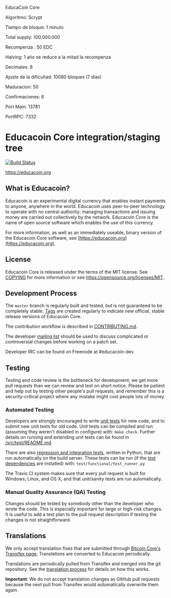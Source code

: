 EducaCoin Core

Algoritmo: Scrypt

Tiempo de bloque: 1 minuto

Total supply: 100.000.000

Recompenza : 50 EDC

Halving: 1 año se reduce a la mitad la recompenza

Decimales: 8

Ajuste de la dificultad: 10080 bloques (7 dias)

Maduracion: 50

Confirmaciones: 6

Port Main: 13781

PortRPC: 7332


Educacoin Core integration/staging tree
=====================================

[![Build Status](https://travis-ci.org/educacoin-project/educacoin.svg?branch=master)](https://travis-ci.org/educacoin-project/educacoin)

https://educacoin.org

What is Educacoin?
----------------

Educacoin is an experimental digital currency that enables instant payments to
anyone, anywhere in the world. Educacoin uses peer-to-peer technology to operate
with no central authority: managing transactions and issuing money are carried
out collectively by the network. Educacoin Core is the name of open source
software which enables the use of this currency.

For more information, as well as an immediately useable, binary version of
the Educacoin Core software, see [https://educacoin.org](https://educacoin.org).

License
-------

Educacoin Core is released under the terms of the MIT license. See [COPYING](COPYING) for more
information or see https://opensource.org/licenses/MIT.

Development Process
-------------------

The `master` branch is regularly built and tested, but is not guaranteed to be
completely stable. [Tags](https://github.com/educacoin-project/educacoin/tags) are created
regularly to indicate new official, stable release versions of Educacoin Core.

The contribution workflow is described in [CONTRIBUTING.md](CONTRIBUTING.md).

The developer [mailing list](https://groups.google.com/forum/#!forum/educacoin-dev)
should be used to discuss complicated or controversial changes before working
on a patch set.

Developer IRC can be found on Freenode at #educacoin-dev.

Testing
-------

Testing and code review is the bottleneck for development; we get more pull
requests than we can review and test on short notice. Please be patient and help out by testing
other people's pull requests, and remember this is a security-critical project where any mistake might cost people
lots of money.

### Automated Testing

Developers are strongly encouraged to write [unit tests](src/test/README.md) for new code, and to
submit new unit tests for old code. Unit tests can be compiled and run
(assuming they weren't disabled in configure) with: `make check`. Further details on running
and extending unit tests can be found in [/src/test/README.md](/src/test/README.md).

There are also [regression and integration tests](/test), written
in Python, that are run automatically on the build server.
These tests can be run (if the [test dependencies](/test) are installed) with: `test/functional/test_runner.py`

The Travis CI system makes sure that every pull request is built for Windows, Linux, and OS X, and that unit/sanity tests are run automatically.

### Manual Quality Assurance (QA) Testing

Changes should be tested by somebody other than the developer who wrote the
code. This is especially important for large or high-risk changes. It is useful
to add a test plan to the pull request description if testing the changes is
not straightforward.

Translations
------------

We only accept translation fixes that are submitted through [Bitcoin Core's Transifex page](https://www.transifex.com/projects/p/bitcoin/).
Translations are converted to Educacoin periodically.

Translations are periodically pulled from Transifex and merged into the git repository. See the
[translation process](doc/translation_process.md) for details on how this works.

**Important**: We do not accept translation changes as GitHub pull requests because the next
pull from Transifex would automatically overwrite them again.

